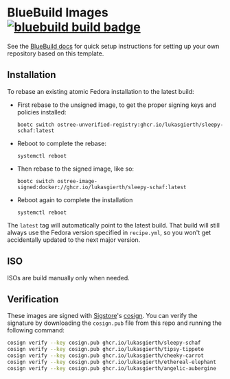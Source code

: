 # BlueBuild Images &nbsp; [![bluebuild build badge](https://github.com/blue-build/template/actions/workflows/build.yml/badge.svg)](https://github.com/blue-build/template/actions/workflows/build.yml)

See the [BlueBuild docs](https://blue-build.org/how-to/setup/) for quick setup instructions for setting up your own repository based on this template.

## Installation

To rebase an existing atomic Fedora installation to the latest build:

- First rebase to the unsigned image, to get the proper signing keys and policies installed:
  ```
  bootc switch ostree-unverified-registry:ghcr.io/lukasgierth/sleepy-schaf:latest
  ```
- Reboot to complete the rebase:
  ```
  systemctl reboot
  ```
- Then rebase to the signed image, like so:
  ```
  bootc switch ostree-image-signed:docker://ghcr.io/lukasgierth/sleepy-schaf:latest
  ```
- Reboot again to complete the installation
  ```
  systemctl reboot
  ```

The `latest` tag will automatically point to the latest build. That build will still always use the Fedora version specified in `recipe.yml`, so you won't get accidentally updated to the next major version.

## ISO

ISOs are build manually only when needed.

## Verification

These images are signed with [Sigstore](https://www.sigstore.dev/)'s [cosign](https://github.com/sigstore/cosign). You can verify the signature by downloading the `cosign.pub` file from this repo and running the following command:

```bash
cosign verify --key cosign.pub ghcr.io/lukasgierth/sleepy-schaf
cosign verify --key cosign.pub ghcr.io/lukasgierth/tipsy-tippete
cosign verify --key cosign.pub ghcr.io/lukasgierth/cheeky-carrot
cosign verify --key cosign.pub ghcr.io/lukasgierth/ethereal-elephant
cosign verify --key cosign.pub ghcr.io/lukasgierth/angelic-aubergine
```
